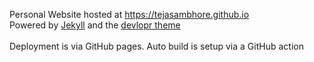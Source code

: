 Personal Website hosted at https://tejasambhore.github.io <br/>
Powered by [Jekyll](https://jekyllrb.com/) and the [devlopr theme](https://github.com/sujaykundu777/devlopr-jekyll) <br />
<br />
Deployment is via GitHub pages. Auto build is setup via a GitHub action <br /><br />
<!-- ![Deployment](https://github.com/mukul-mehta/mukul-mehta.github.io/workflows/Deployment/badge.svg) -->
